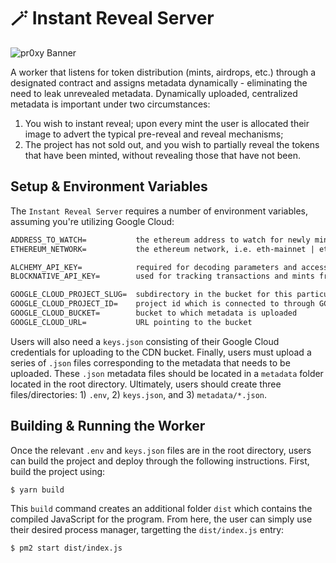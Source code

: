 # 🪄 Instant Reveal Server

![pr0xy Banner](https://cdn.pr0xy.io/branding/pr0xy-github-banner.png)

A worker that listens for token distribution (mints, airdrops, etc.) through a designated contract and assigns metadata dynamically - eliminating the need to leak unrevealed metadata. Dynamically uploaded, centralized metadata is important under two circumstances:

1. You wish to instant reveal; upon every mint the user is allocated their image to advert the typical pre-reveal and reveal mechanisms;
2. The project has not sold out, and you wish to partially reveal the tokens that have been minted, without revealing those that have not been.

## Setup & Environment Variables

The `Instant Reveal Server` requires a number of environment variables, assuming you're utilizing Google Cloud:

```txt
ADDRESS_TO_WATCH=           the ethereum address to watch for newly minted tokens
ETHEREUM_NETWORK=           the ethereum network, i.e. eth-mainnet | eth-rinkeby

ALCHEMY_API_KEY=            required for decoding parameters and accessing contract methods
BLOCKNATIVE_API_KEY=        used for tracking transactions and mints from the contract

GOOGLE_CLOUD_PROJECT_SLUG=  subdirectory in the bucket for this particular project
GOOGLE_CLOUD_PROJECT_ID=    project id which is connected to through GCP credentials
GOOGLE_CLOUD_BUCKET=        bucket to which metadata is uploaded
GOOGLE_CLOUD_URL=           URL pointing to the bucket
```

Users will also need a `keys.json` consisting of their Google Cloud credentials for uploading to the CDN bucket. Finally, users must upload a series of `.json` files corresponding to the metadata that needs to be uploaded. These `.json` metadata files should be located in a `metadata` folder located in the root directory. Ultimately, users should create three files/directories: 1) `.env`, 2) `keys.json`, and 3) `metadata/*.json`.

## Building & Running the Worker

Once the relevant `.env` and `keys.json` files are in the root directory, users can build the project and deploy through the following instructions. First, build the project using:

```bash
$ yarn build
```

This `build` command creates an additional folder `dist` which contains the compiled JavaScript for the program. From here, the user can simply use their desired process manager, targetting the `dist/index.js` entry:

```bash
$ pm2 start dist/index.js
```
